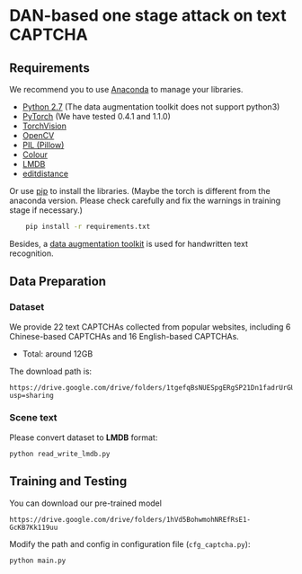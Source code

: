 # DAN-based one stage attack on text CAPTCHA


## Requirements

We recommend you to use [Anaconda](https://www.anaconda.com/) to manage your libraries.

- [Python 2.7](https://www.python.org/) (The data augmentation toolkit does not support python3)
- [PyTorch](https://pytorch.org/) (We have tested 0.4.1 and 1.1.0)
- [TorchVision](https://pypi.org/project/torchvision/)
- [OpenCV](https://opencv.org/)
- [PIL (Pillow)](https://pillow.readthedocs.io/en/stable/#)
- [Colour](https://pypi.org/project/colour/)
- [LMDB](https://pypi.org/project/lmdb/)
- [editdistance](https://pypi.org/project/editdistance/)

Or use [pip](https://pypi.org/project/pip/) to install the libraries. (Maybe the torch is different from the anaconda version. Please check carefully and fix the warnings in training stage if necessary.)

```bash
    pip install -r requirements.txt
```
Besides, a [data augmentation toolkit](https://github.com/Canjie-Luo/Scene-Text-Image-Transformer) is used for handwritten text recognition.

## Data Preparation
### Dataset
We provide 22 text CAPTCHAs collected from popular websites, including 6 Chinese-based CAPTCHAs and 16 English-based CAPTCHAs.

* Total: around 12GB

The download path is:

```
https://drive.google.com/drive/folders/1tgefqBsNUESpgERgSP21Dn1fadrUrGUf?usp=sharing
```
### Scene text

Please convert dataset to **LMDB** format:

```
python read_write_lmdb.py
```

## Training and Testing

You can download our pre-trained model
```
https://drive.google.com/drive/folders/1hVd5BohwmohNREfRsE1-GcKB7Kk119uu
```

Modify the path and config in configuration file (`cfg_captcha.py`):
```
python main.py
```
